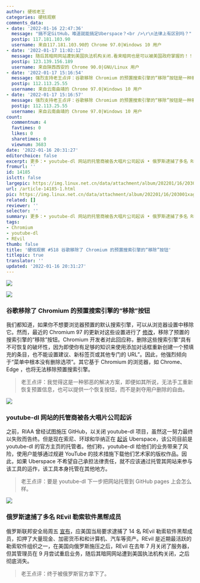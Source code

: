 ```yaml
---
author: 硬核老王
categories: 硬核观察
comments_data:
- date: '2022-01-16 22:47:36'
  message: "搞不定GitHub，难道就能搞定Uberspace？<br />\r\n法律上有区别吗？"
  postip: 117.181.103.90
  username: 来自117.181.103.90的 Chrome 97.0|Windows 10 用户
- date: '2022-01-17 11:02:12'
  message: 随后其暗网网站遭到美国执法机构关闭.看来暗网也是可以被美国政府掌握的！！！
  postip: 123.139.156.189
  username: 来自陕西西安的 Chrome 90.0|GNU/Linux 用户
- date: '2022-01-17 15:16:54'
  message: 强烈支持老王点评：谷歌移除 Chromium 的预置搜索引擎的“移除”按钮是一种邪恶的解决方案。
  postip: 112.113.25.55
  username: 来自云南曲靖的 Chrome 97.0|Windows 10 用户
- date: '2022-01-17 15:16:57'
  message: 强烈支持老王点评：谷歌移除 Chromium 的预置搜索引擎的“移除”按钮是一种邪恶的解决方案。
  postip: 112.113.25.55
  username: 来自云南曲靖的 Chrome 97.0|Windows 10 用户
count:
  commentnum: 4
  favtimes: 0
  likes: 0
  sharetimes: 0
  viewnum: 3683
date: '2022-01-16 20:31:27'
editorchoice: false
excerpt: 更多：• youtube-dl 网站的托管商被各大唱片公司起诉 • 俄罗斯逮捕了多名 REvil 勒索软件黑帮成员
fromurl: ''
id: 14185
islctt: false
largepic: https://img.linux.net.cn/data/attachment/album/202201/16/203001xag427mc885gz4cg.jpg
url: /article-14185-1.html
pic: https://img.linux.net.cn/data/attachment/album/202201/16/203001xag427mc885gz4cg.jpg.thumb.jpg
related: []
reviewer: ''
selector: ''
summary: 更多：• youtube-dl 网站的托管商被各大唱片公司起诉 • 俄罗斯逮捕了多名 REvil 勒索软件黑帮成员
tags:
- Chromium
- youtube-dl
- REvil
thumb: false
title: '硬核观察 #518 谷歌移除了 Chromium 的预置搜索引擎的“移除”按钮'
titlepic: true
translator: ''
updated: '2022-01-16 20:31:27'
---
```


![](/data/attachment/album/202201/16/203001xag427mc885gz4cg.jpg)


![](/data/attachment/album/202201/16/203009o7nfo2009myjmf2x.jpg)


### 谷歌移除了 Chromium 的预置搜索引擎的“移除”按钮


我们都知道，如果你不想要浏览器预置的默认搜索引擎，可以从浏览器设置中移除它。然而，最近的 Chromium 97 的更新对这些设置进行了 [修改](https://www.neowin.net/news/you-can-no-longer-remove-default-search-engines-on-chromium-and-it039s-already-causing-havoc/)，移除了预置的搜索引擎的“移除”按钮。Chromium 开发者对此回应称，删除这些搜索引擎“具有不可恢复的破坏性，因为即使你有足够的知识来使用添加对话框重新创建一个预填充的条目，也不能设置建议、新标签页或其他专门的 URL”。因此，他强烈倾向于“菜单中根本没有删除选项”。其它基于 Chromium 的浏览器，如 Chrome、Edge ，也将无法移除预置搜索引擎。



> 
> 老王点评：我觉得这是一种邪恶的解决方案，即便如其所说，无法手工重新恢复预置信息，也可以提供一个恢复按钮，而不是剥夺用户删除的自由。
> 
> 
> 


![](/data/attachment/album/202201/16/203020malif0a3u0xoayua.jpg)


### youtube-dl 网站的托管商被各大唱片公司起诉


之前，RIAA 曾经试图施压 GitHub，以关闭 youtube-dl 项目，虽然这一努力最终以失败而告终。但是现在索尼、环球和华纳正在 [起诉](https://torrentfreak.com/major-record-labels-sue-youtube-dl-hosting-provider-220114/) Uberspace，该公司目前是 youtube-dl 的官方主页的托管者。他们称，youtube-dl 给他们的业务带来了风险，使用户能够通过规避 YouTube 的技术措施下载他们艺术家的版权作品。因此，如果 Uberspace 不希望自己承担法律责任，就不应该通过托管其网站来参与该工具的运作，该工具本身托管在其他地方。



> 
> 老王点评：要是 youtube-dl 下一步把网站托管到 GitHub pages 上会怎么样。
> 
> 
> 


![](/data/attachment/album/202201/16/203030y64ofbfj2b466e6s.jpg)


### 俄罗斯逮捕了多名 REvil 勒索软件黑帮成员


俄罗斯联邦安全局周五 [宣布](https://therecord.media/fsb-raids-revil-ransomware-gang-members/)，应美国当局要求逮捕了 14 名 REvil 勒索软件黑帮成员，扣押了大量现金、加密货币和和计算机、汽车等资产。REvil 是近期最活跃的勒索软件组织之一，在美国向俄罗斯施压之后，REvil 在去年 7 月关闭了服务器，但其管理员在 9 月尝试重启业务，随后其暗网网站遭到美国执法机构关闭，之后彻底消失。



> 
> 老王点评：终于被俄罗斯官方拿下了。
> 
> 
>